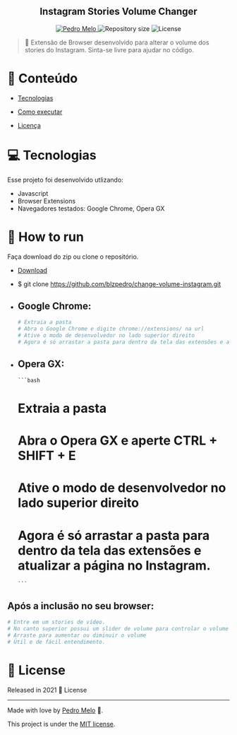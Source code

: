 
<div  align="center">

<h2>Instagram Stories Volume Changer</h2>

</div>

<p  align="center">

<a  href="https://www.linkedin.com/in/phenriqmelo/">

<img  alt="Pedro Melo"  src="https://img.shields.io/badge/-Pedro Melo-FB250?style=flat&logo=Linkedin&logoColor=white" />

</a>

<img  alt="Repository size"  src="https://img.shields.io/github/repo-size/blzpedro/change-volume-instagram?color=FB250">

  

<img  alt="License"  src="https://img.shields.io/badge/license-MIT-FB250">

  

</p>

  

> :rocket: Extensão de Browser desenvolvido para alterar o volume dos stories do Instagram. Sinta-se livre para ajudar no código.

  
  

# :pushpin: Conteúdo

  

* [Tecnologias](#computer-Tecnologias)

* [Como executar](#construction_worker-how-to-run)

* [Licença](#closed_book-license)

# :computer: Tecnologias

Esse projeto foi desenvolvido utlizando:

  

* Javascript
* Browser Extensions
* Navegadores testados: Google Chrome, Opera GX
  

# :construction_worker: How to run

Faça download do zip ou clone o repositório.

  

* [Download](https://codeload.github.com/blzpedro/change-volume-instagram/zip/refs/heads/main)

* $ git clone https://github.com/blzpedro/change-volume-instagram.git

 - ## Google Chrome:  
      ```bash
	# Extraia a pasta
	# Abra o Google Chrome e digite chrome://extensions/ na url
	# Ative o modo de desenvolvedor no lado superior direito
	# Agora é só arrastar a pasta para dentro da tela das extensões e atualizar a página no Instagram.
      ```

- ## Opera GX:
      ```bash
	# Extraia a pasta
	# Abra o Opera GX e aperte CTRL + SHIFT + E
	# Ative o modo de desenvolvedor no lado superior direito
	# Agora é só arrastar a pasta para dentro da tela das extensões e atualizar a página no Instagram.
      ```

## Após a inclusão no seu browser:
```bash
# Entre em um stories de vídeo.
# No canto superior possui um slider de volume para controlar o volume dos stories.
# Arraste para aumentar ou diminuir o volume
# Útil e de fácil entendimento.
```  

# :closed_book: License

  

Released in 2021 :closed_book: License

  

---

  

Made with love by [Pedro Melo](https://github.com/blzpedro) 🚀.

This project is under the [MIT license](./LICENSE).
